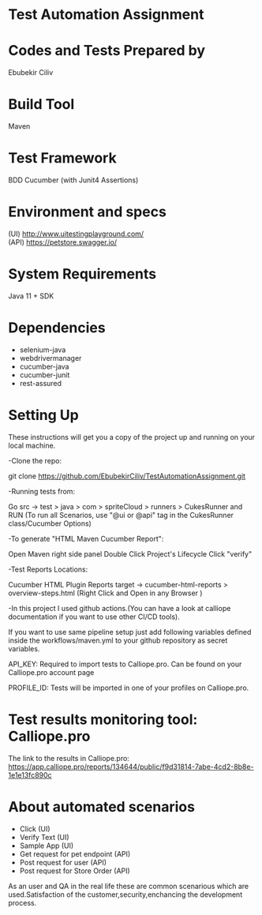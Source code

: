 # Test Automation Assignment

# Codes and Tests Prepared by
Ebubekir Ciliv

# Build Tool
Maven

# Test Framework
BDD Cucumber (with Junit4 Assertions)

# Environment and specs
(UI)  http://www.uitestingplayground.com/  
(API) https://petstore.swagger.io/  

# System Requirements
Java 11 + SDK

# Dependencies
- selenium-java
- webdrivermanager
- cucumber-java
- cucumber-junit
- rest-assured

# Setting Up
These instructions will get you a copy of the project up and running on your local machine.

-Clone the repo:

git clone  https://github.com/EbubekirCiliv/TestAutomationAssignment.git

-Running tests from: 

Go src -> test > java > com > spriteCloud > runners > CukesRunner and RUN
(To run all Scenarios, use "@ui or @api" tag in the CukesRunner class/Cucumber Options)
  
-To generate "HTML Maven Cucumber Report":

Open Maven right side panel Double Click Project's Lifecycle Click "verify"

-Test Reports Locations:

Cucumber HTML Plugin Reports target -> cucumber-html-reports > overview-steps.html (Right Click and Open in any Browser )

-In this project I used github actions.(You can have a look at calliope documentation if you want to use other CI/CD tools).

If you want to use same pipeline setup just add following variables defined inside the workflows/maven.yml to your github repository as secret variables.

API_KEY: Required to import tests to Calliope.pro. Can be found on your Calliope.pro account page

PROFILE_ID: Tests will be imported in one of your profiles on Calliope.pro. 

# Test results monitoring tool: Calliope.pro

  The link to the results in Calliope.pro:
  https://app.calliope.pro/reports/134644/public/f9d31814-7abe-4cd2-8b8e-1e1e13fc890c

# About automated scenarios
- Click       (UI)
- Verify Text (UI)
- Sample App  (UI)
- Get request for pet endpoint (API)
- Post request for user        (API)
- Post request for Store Order (API)
 
As an user and QA in the real life these are common scenarious which are used.Satisfaction of the customer,security,enchancing the development process.
